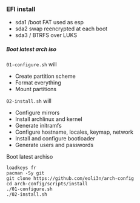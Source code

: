 ### EFI install

- sda1
  /boot
  FAT used as esp
- sda2
  swap
  reencrypted at each boot
- sda3
  /
  BTRFS over LUKS


##### Boot latest arch iso

``01-configure.sh`` will 
- Create partition scheme
- Format everything
- Mount partitions

``02-install.sh`` will
- Configure mirrors
- Install archlinux and kernel
- Generate initramfs
- Configure hostname, locales, keymap, network
- Install and configure bootloader
- Generate users and passwords

Boot latest archiso

```
loadkeys fr
pacman -Sy git
git clone https://github.com/eoli3n/arch-config
cd arch-config/scripts/install
./01-configure.sh
./02-install.sh
```
